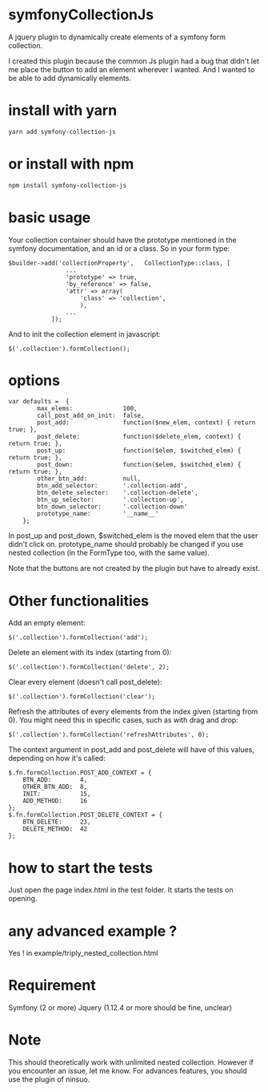 # symfonyCollectionJs
A jquery plugin to dynamically create elements of a symfony form collection.

I created this plugin because the common Js plugin had a bug that didn't let me place the button to add an element wherever I wanted.  And I wanted to be able to add dynamically elements.

# install with yarn
```sh
yarn add symfony-collection-js
```

# or install with npm
```sh
npm install symfony-collection-js
```

# basic usage

Your collection container should have the prototype mentioned in the symfony documentation, and an id or a class. So in your form type:
~~~~
$builder->add('collectionProperty',   CollectionType::class, [
                ...
                'prototype' => true,
                'by_reference' => false,
                'attr' => array(
                    'class' => 'collection',
                    ),
                ...
            ]);
~~~~

And to init the collection element in javascript:
~~~~
$('.collection').formCollection();
~~~~

# options 
~~~~
var defaults =  {
        max_elems:              100,
        call_post_add_on_init:  false,
        post_add:               function($new_elem, context) { return true; },
        post_delete:            function($delete_elem, context) { return true; },
        post_up:                function($elem, $switched_elem) { return true; },
        post_down:              function($elem, $switched_elem) { return true; },
        other_btn_add:          null,
        btn_add_selector:       '.collection-add',
        btn_delete_selector:    '.collection-delete',
        btn_up_selector:        '.collection-up',
        btn_down_selector:      '.collection-down'
        prototype_name:         '__name__'
    };
~~~~
In post_up and post_down, $switched_elem is the moved elem that the user didn't click on.
prototype_name should probably be changed if you use nested collection (in the FormType too, with the same value).

Note that the buttons are not created by the plugin but have to already exist.

# Other functionalities

Add an empty element:
~~~~
$('.collection').formCollection('add');
~~~~

Delete an element with its index (starting from 0):
~~~~
$('.collection').formCollection('delete', 2);
~~~~

Clear every element (doesn't call post_delete):
~~~~
$('.collection').formCollection('clear');
~~~~

Refresh the attributes of every elements from the index given (starting from 0). You might need this in specific cases, such as with drag and drop:
~~~~
$('.collection').formCollection('refreshAttributes', 0);
~~~~

The context argument in post_add and post_delete will have of this values, depending on how it's called:
~~~~
$.fn.formCollection.POST_ADD_CONTEXT = {
    BTN_ADD:        4,
    OTHER_BTN_ADD:  8,
    INIT:           15,
    ADD_METHOD:     16
};
$.fn.formCollection.POST_DELETE_CONTEXT = {
    BTN_DELETE:     23,
    DELETE_METHOD:  42
};
~~~~

# how to start the tests

Just open the page index.html in the test folder. It starts the tests on opening.

# any advanced example ?

Yes ! in example/triply_nested_collection.html

# Requirement

Symfony (2 or more) 
Jquery (1.12.4 or more should be fine, unclear)

# Note
This should theoretically work with unlimited nested collection. However if you encounter an issue, let me know.
For advances features, you should use the plugin of ninsuo.
